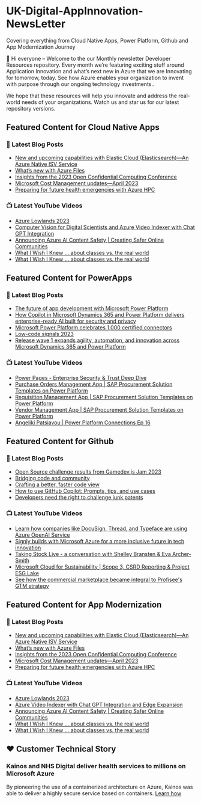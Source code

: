 # UK-Digital-AppInnovation-NewsLetter

Covering everything from Cloud Native Apps, Power Platform, Github and App Modernization Journey

👋 Hi everyone – Welcome to the our Monthly newsletter Developer Resources repository. Every month we’re featuring exciting stuff around Application Innovation and what’s next new in Azure that we are Innovating for tomorrow, today. See how Azure enables your organization to invent with purpose through our ongoing technology investments..


We hope that these resources will help you innovate and address the real-world needs of your organizations. Watch us and star us for our latest repository versions.

## Featured Content for Cloud Native Apps


### 📝 Latest Blog Posts

    
<!-- BLOGCNA:START -->
- [New and upcoming capabilities with Elastic Cloud (Elasticsearch)—An Azure Native ISV Service](https://azure.microsoft.com/blog/new-and-upcoming-capabilities-with-elastic-cloud-elasticsearch-an-azure-native-isv-service/)
- [What’s new with Azure Files](https://azure.microsoft.com/blog/what-s-new-with-azure-files/)
- [Insights from the 2023 Open Confidential Computing Conference](https://azure.microsoft.com/blog/insights-from-the-2023-open-confidential-computing-conference/)
- [Microsoft Cost Management updates—April 2023](https://azure.microsoft.com/blog/microsoft-cost-management-updates-april-2023/)
- [Preparing for future health emergencies with Azure HPC ](https://azure.microsoft.com/blog/preparing-for-future-health-emergencies-with-azure-hpc/)
<!-- BLOGCNA:END -->

### 📺 Latest YouTube Videos

 
<!-- YOUTUBECNA:START -->
- [Azure Lowlands 2023](https://www.youtube.com/watch?v=826WX0GUPc4)
- [Computer Vision for Digital Scientists and Azure Video Indexer with Chat GPT Integration](https://www.youtube.com/watch?v=15mOqe-r8rM)
- [Announcing Azure AI Content Safety | Creating Safer Online Communities](https://www.youtube.com/watch?v=o7fn-WvKfs8)
- [What I Wish I Knew ... about classes vs. the real world](https://www.youtube.com/watch?v=z7-40qivy8Q)
- [What I Wish I Knew ... about classes vs. the real world](https://www.youtube.com/watch?v=kW0Zn12ku5w)
<!-- YOUTUBECNA:END -->

##  Featured Content for PowerApps
### 📝 Latest Blog Posts
<!-- BLOGPOWER:START -->
- [The future of app development with Microsoft Power Platform](https://cloudblogs.microsoft.com/powerplatform/2023/05/23/the-future-of-app-development-with-microsoft-power-platform/)
- [How Copilot in Microsoft Dynamics 365 and Power Platform delivers enterprise-ready AI built for security and privacy](https://cloudblogs.microsoft.com/dynamics365/bdm/2023/05/12/how-copilot-in-microsoft-dynamics-365-and-power-platform-delivers-enterprise-ready-ai-built-for-security-and-privacy/)
- [Microsoft Power Platform celebrates 1,000 certified connectors](https://cloudblogs.microsoft.com/powerplatform/2023/05/11/microsoft-power-platform-celebrates-1000-certified-connectors/)
- [Low-code signals 2023](https://cloudblogs.microsoft.com/powerplatform/2023/04/13/low-code-signals-2023/)
- [Release wave 1 expands agility, automation, and innovation across Microsoft Dynamics 365 and Power Platform](https://cloudblogs.microsoft.com/dynamics365/bdm/2023/04/04/release-wave-1-expands-agility-automation-and-innovation-across-microsoft-dynamics-365-and-power-platform/)
<!-- BLOGPOWER:END -->
 ### 📺 Latest YouTube Videos
    
<!-- YOUTUBEPOWER:START -->
- [Power Pages - Enterprise Security &amp; Trust Deep Dive](https://www.youtube.com/watch?v=jU-VCI2g8fo)
- [Purchase Orders Management App | SAP Procurement Solution Templates on Power Platform](https://www.youtube.com/watch?v=cmHWhALIRsY)
- [Requisition Management App | SAP Procurement Solution Templates on Power Platform](https://www.youtube.com/watch?v=5AdsO-qJ8O0)
- [Vendor Management App | SAP Procurement Solution Templates on Power Platform](https://www.youtube.com/watch?v=pifzGJ9nx0c)
- [Angeliki Patsiavou | Power Platform Connections Ep 16](https://www.youtube.com/watch?v=XZLOECXotPE)
<!-- YOUTUBEPOWER:END -->

##  Featured Content for Github
### 📝 Latest Blog Posts
<!-- BLOGGITHUB:START -->
- [Open Source challenge results from Gamedev.js Jam 2023](https://github.blog/2023-06-21-gamedev-js-2023/)
- [Bridging code and community](https://github.blog/2023-06-21-bridging-code-and-community/)
- [Crafting a better, faster code view](https://github.blog/2023-06-21-crafting-a-better-faster-code-view/)
- [How to use GitHub Copilot: Prompts, tips, and use cases](https://github.blog/2023-06-20-how-to-write-better-prompts-for-github-copilot/)
- [Developers need the right to challenge junk patents](https://github.blog/2023-06-19-developers-need-the-right-to-challenge-junk-patents/)
<!-- BLOGGITHUB:END -->
### 📺 Latest YouTube Videos
<!-- YOUTUBEGITHUB:START -->
- [Learn how companies like DocuSign, Thread, and Typeface are using Azure OpenAI Service](https://www.youtube.com/watch?v=ivFHCYF3-FY)
- [Signly builds with Microsoft Azure for a more inclusive future in tech innovation](https://www.youtube.com/watch?v=srpGYLZcUCc)
- [Taking Stock Live - a conversation with Shelley Bransten &amp; Eva Archer-Smith](https://www.youtube.com/watch?v=3z3yJLTc_0o)
- [Microsoft Cloud for Sustainability | Scope 3, CSRD Reporting &amp; Project ESG Lake](https://www.youtube.com/watch?v=4yzDGOsKvss)
- [See how the commercial marketplace became integral to Profisee&#39;s GTM strategy](https://www.youtube.com/watch?v=s4S4ynKuq-Q)
<!-- YOUTUBEGITHUB:END -->
##  Featured Content for App Modernization
### 📝 Latest Blog Posts
<!-- BLOGAPPMOD:START -->
- [New and upcoming capabilities with Elastic Cloud (Elasticsearch)—An Azure Native ISV Service](https://azure.microsoft.com/blog/new-and-upcoming-capabilities-with-elastic-cloud-elasticsearch-an-azure-native-isv-service/)
- [What’s new with Azure Files](https://azure.microsoft.com/blog/what-s-new-with-azure-files/)
- [Insights from the 2023 Open Confidential Computing Conference](https://azure.microsoft.com/blog/insights-from-the-2023-open-confidential-computing-conference/)
- [Microsoft Cost Management updates—April 2023](https://azure.microsoft.com/blog/microsoft-cost-management-updates-april-2023/)
- [Preparing for future health emergencies with Azure HPC ](https://azure.microsoft.com/blog/preparing-for-future-health-emergencies-with-azure-hpc/)
<!-- BLOGAPPMOD:END -->
### 📺 Latest YouTube Videos
<!-- YOUTUBEAPPMOD:START -->
- [Azure Lowlands 2023](https://www.youtube.com/watch?v=826WX0GUPc4)
- [Azure Video Indexer with Chat GPT Integration and Edge Expansion](https://www.youtube.com/watch?v=15mOqe-r8rM)
- [Announcing Azure AI Content Safety | Creating Safer Online Communities](https://www.youtube.com/watch?v=o7fn-WvKfs8)
- [What I Wish I Knew ... about classes vs. the real world](https://www.youtube.com/watch?v=z7-40qivy8Q)
- [What I Wish I Knew ... about classes vs. the real world](https://www.youtube.com/watch?v=kW0Zn12ku5w)
<!-- YOUTUBEAPPMOD:END -->


## ♥️ Customer Technical Story 

### Kainos and NHS Digital deliver health services to millions on Microsoft Azure

By pioneering the use of a containerized architecture on Azure, Kainos was able to deliver a highly secure service based on containers. [Learn how](https://customers.microsoft.com/en-us/story/1368348549535774520-kainos-and-nhs-digital-deliver-health-services-to-millions-on-microsoft-azure)

